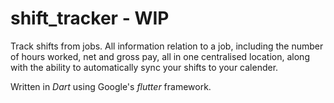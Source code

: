 # shift_tracker - WIP

Track shifts from jobs. All information relation to a job, 
including the number of hours worked, net and gross pay, all in one centralised location, 
along with the ability to automatically sync your shifts to your calender.

Written in *Dart* using Google's *flutter* framework.
